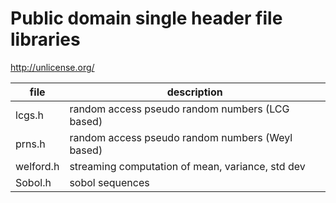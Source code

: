 # Public domain single header file libraries

http://unlicense.org/



| file       | description |
| --------   |-------------|
| lcgs.h     | random access pseudo random numbers (LCG based)  |
| prns.h     | random access pseudo random numbers (Weyl based) |
| welford.h  | streaming computation of mean, variance, std dev |
| Sobol.h    | sobol sequences |
